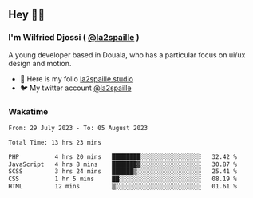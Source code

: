 ## Hey 👋🏾
### I'm Wilfried Djossi ( <a href="https://twitter.com/la2spaille/" target="_blank">@la2spaille</a> )
A young developer based in Douala, who has a particular focus on ui/ux design and motion.

- 🎨 Here is my folio [la2spaille.studio](https://la2spaille.studio/)
- 🐦 My twitter account [@la2spaille](https://twitter.com/la2spaille/)

### Wakatime
<!--START_SECTION:waka-->

```txt
From: 29 July 2023 - To: 05 August 2023

Total Time: 13 hrs 23 mins

PHP          4 hrs 20 mins   ████████░░░░░░░░░░░░░░░░░   32.42 %
JavaScript   4 hrs 8 mins    ███████▓░░░░░░░░░░░░░░░░░   30.87 %
SCSS         3 hrs 24 mins   ██████▒░░░░░░░░░░░░░░░░░░   25.41 %
CSS          1 hr 5 mins     ██░░░░░░░░░░░░░░░░░░░░░░░   08.19 %
HTML         12 mins         ▒░░░░░░░░░░░░░░░░░░░░░░░░   01.61 %
```

<!--END_SECTION:waka-->
<!--
**la2spaille/la2spaille** is a ✨ _special_ ✨ repository because its `README.md` (this file) appears on your GitHub profile.

Here are some ideas to get you started:

- 🔭 I’m currently working on ...
- 🌱 I’m currently learning ...
- 👯 I’m looking to collaborate on ...
- 🤔 I’m looking for help with ...
- 💬 Ask me about ...
- 📫 How to reach me: ...
- 😄 Pronouns: ...
- ⚡ Fun fact: ...
-->
